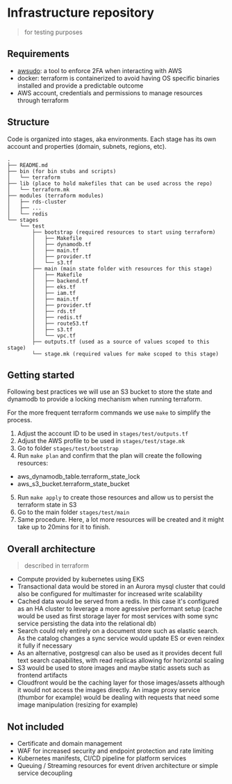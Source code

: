 # Infrastructure repository
> for testing purposes

## Requirements

- [awsudo](https://github.com/makethunder/awsudo/blob/master/README.md): a tool to enforce 2FA when interacting with AWS
- docker: terraform is containerized to avoid having OS specific binaries installed and provide a predictable outcome
- AWS account, credentials and permissions to manage resources through terraform

## Structure

Code is organized into stages, aka environments. 
Each stage has its own account and properties (domain, subnets, regions, etc).


```
.
├── README.md
├── bin (for bin stubs and scripts)
│   └── terraform
├── lib (place to hold makefiles that can be used across the repo)
│   └── terraform.mk
├── modules (terraform modules)
│   ├── rds-cluster
│   ├── ...
│   └── redis
└── stages
    └── test 
        ├── bootstrap (required resources to start using terraform)
        │   ├── Makefile
        │   ├── dynamodb.tf
        │   ├── main.tf
        │   ├── provider.tf
        │   └── s3.tf
        ├── main (main state folder with resources for this stage)
        │   ├── Makefile
        │   ├── backend.tf
        │   ├── eks.tf
        │   ├── iam.tf
        │   ├── main.tf
        │   ├── provider.tf
        │   ├── rds.tf
        │   ├── redis.tf
        │   ├── route53.tf
        │   ├── s3.tf
        │   └── vpc.tf
        ├── outputs.tf (used as a source of values scoped to this stage)
        └── stage.mk (required values for make scoped to this stage)
```

## Getting started

Following best practices we will use an S3 bucket to store the state and dynamodb to provide a locking mechanism
when running terraform.

For the more frequent terraform commands we use `make` to simplify the process.

1. Adjust the account ID to be used in `stages/test/outputs.tf`
2. Adjust the AWS profile to be used in `stages/test/stage.mk`
3. Go to folder `stages/test/bootstrap`
4. Run `make plan` and confirm that the plan will create the following resources:
- aws_dynamodb_table.terraform_state_lock
- aws_s3_bucket.terraform_state_bucket

5. Run `make apply` to create those resources and allow us to persist the terraform state in S3
6. Go to the main folder `stages/test/main`
7. Same procedure. Here, a lot more resources will be created and it might take up to 20mins for it to finish.


## Overall architecture
> described in terraform

* Compute provided by kubernetes using EKS
* Transactional data would be stored in an Aurora mysql cluster that could also be configured for multimaster for increased write scalability
* Cached data would be served from a redis. In this case it's configured as an HA cluster to leverage a more agressive performant setup (cache would be used as first storage layer for most services with some sync service persisting the data into the relational db)
* Search could rely entirely on a document store such as elastic search. As the catalog changes a sync service would update ES or even reindex it fully if necessary
* As an alternative, postgresql can also be used as it provides decent full text search capabilites, with read replicas allowing for horizontal scaling
* S3 would be used to store images and maybe static assets such as frontend artifacts
* Cloudfront would be the caching layer for those images/assets although it would not access the images directly. An image proxy service (thumbor for example) would be dealing with requests that need some image manipulation (resizing for example)

## Not included

* Certificate and domain management
* WAF for increased security and endpoint protection and rate limiting
* Kubernetes manifests, CI/CD pipeline for platform services
* Queuing / Streaming resources for event driven architecture or simple service decoupling
